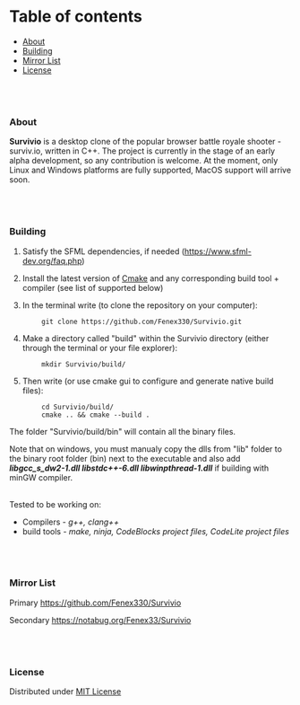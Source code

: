 # Table of contents

* [About](#About)
* [Building](#Building)
* [Mirror List](#Mirror-List)
* [License](#License) <br><br><br><br>





### About<br>

**Survivio** is a desktop clone of the popular browser battle royale shooter - surviv.io, written in C++.
The project is currently in the stage of an early alpha development, so any contribution is welcome.
At the moment, only Linux and Windows platforms are fully supported, MacOS support will arrive soon. <br><br><br><br>





### Building

1. Satisfy the SFML dependencies, if needed (https://www.sfml-dev.org/faq.php)


2. Install the latest version of [Cmake](https://cmake.org/download/)
   and any corresponding build tool + compiler (see list of supported below)


3. In the terminal write (to clone the repository on your computer): <br>
```
        git clone https://github.com/Fenex330/Survivio.git
```

4. Make a directory called "build" within the Survivio directory (either through the terminal or your file explorer): <br>
```
        mkdir Survivio/build/
```

5. Then write (or use cmake gui to configure and generate native build files): <br>
```
        cd Survivio/build/
        cmake .. && cmake --build .
```

The folder "Survivio/build/bin" will contain all the binary files.

Note that on windows, you must manualy copy the dlls from "lib" folder to the binary root folder (bin) next to the executable
and also add ***libgcc_s_dw2-1.dll libstdc++-6.dll libwinpthread-1.dll*** if building with minGW compiler. <br><br>



Tested to be working on:

* Compilers - *g++, clang++* <br>
* build tools - *make, ninja, CodeBlocks project files, CodeLite project files* <br><br><br><br>





### Mirror List

Primary https://github.com/Fenex330/Survivio

Secondary https://notabug.org/Fenex33/Survivio <br><br><br><br>





### License

Distributed under [MIT License](./LICENSE.txt)
